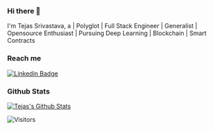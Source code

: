 ### Hi there 👋

<!--
**tejassrivastava/tejassrivastava** is a ✨ _special_ ✨ repository because its `README.md` (this file) appears on your GitHub profile.

Here are some ideas to get you started:

- 🔭 I’m currently working on ...
- 🌱 I’m currently learning ...
- 👯 I’m looking to collaborate on ...
- 🤔 I’m looking for help with ...
- 💬 Ask me about ...
- 📫 How to reach me: ...
- 😄 Pronouns: ...
- ⚡ Fun fact: ...
-->

I'm Tejas Srivastava, a | Polyglot | Full Stack Engineer | Generalist | Opensource Enthusiast | Pursuing Deep Learning | Blockchain | Smart Contracts


### Reach me

[![Linkedin Badge](https://img.shields.io/badge/LinkedIn-0077B5?style=for-the-badge&logo=linkedin&logoColor=white)](https://www.linkedin.com/in/tejassrivastava)



### Github Stats

[![Tejas's Github Stats](https://github-readme-stats.vercel.app/api?username=tejassrivastava&count_private=true&theme=default&show_icons=true)](https://github.com/tejassrivastava)

![Visitors](https://api.visitorbadge.io/api/visitors?path=tejassrivastava&label=Visitors&countColor=%232ccce4)
